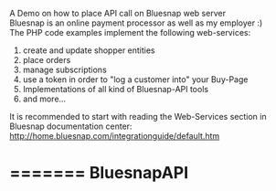 A Demo on how to place API call on Bluesnap web server
<br>
Bluesnap is an online payment processor as well as my employer :)<br>
The PHP code examples implement the following web-services:<br>
1. create and update shopper entities<br>
2. place orders<br>
3. manage subscriptions<br>
4. use a token in order to "log a customer into" your Buy-Page<br>
5. Implementations of all kind of Bluesnap-API tools<br>
6. and more...

It is recommended to start with reading the Web-Services section in Bluesnap documentation center: http://home.bluesnap.com/integrationguide/default.htm


=======
BluesnapAPI
===========
